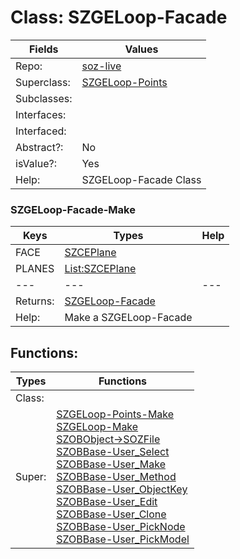 
# Class:	SZGELoop-Facade

| Fields | Values |
| --------- | --------- |
| Repo: | [soz-live](/repos/soz-live.html) |
| Superclass: | [SZGELoop-Points](SZGELoop-Points.html) |
| Subclasses: |  |
| Interfaces: |  |
| Interfaced: |  |
| Abstract?: | No |
| isValue?: | Yes |
| Help: | SZGELoop-Facade Class |

### SZGELoop-Facade-Make

| Keys | Types | Help |
| --------- | --------- | --------- |
| FACE | [SZCEPlane](SZCEPlane.html) |  |
| PLANES | [List:SZCEPlane](SZCEPlane.html) |  |
| --- | --- | --- |
| Returns: | [SZGELoop-Facade](SZGELoop-Facade.html) |
| Help: | Make a SZGELoop-Facade |


## Functions:

| Types | Functions |
| --------- | --------- |
| Class: |  |
| Super: | [SZGELoop-Points-Make](SZGELoop-Points.html) <br> [SZGELoop-Make](SZGELoop.html) <br> [SZOBObject->SOZFile](SZOBObject.html) <br> [SZOBBase-User_Select](SZOBBase.html) <br> [SZOBBase-User_Make](SZOBBase.html) <br> [SZOBBase-User_Method](SZOBBase.html) <br> [SZOBBase-User_ObjectKey](SZOBBase.html) <br> [SZOBBase-User_Edit](SZOBBase.html) <br> [SZOBBase-User_Clone](SZOBBase.html) <br> [SZOBBase-User_PickNode](SZOBBase.html) <br> [SZOBBase-User_PickModel](SZOBBase.html) |



